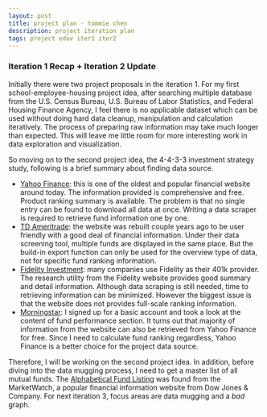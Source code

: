 ```yaml
---
layout: post
title: project plan - tommie chen
description: project iteration plan
tags: project edav iter1 iter2
---
```


### Iteration 1 Recap + Iteration 2 Update
Initially there were two project proposals in the iteration 1. For my first school-employee-housing project idea, after searching multiple database from the U.S. Census Bureau, U.S. Bureau of Labor Statistics, and Federal Housing Finance Agency, I feel there is no applicable dataset which can be used without doing hard data cleanup, manipulation and calculation iteratively. The process of preparing raw information may take much longer than expected. This will leave me little room for more interesting work in data exploration and visualization.

So moving on to the second project idea, the 4-4-3-3 investment strategy study, following is a brief summary about finding data source.
- [Yahoo Finance](http://finance.yahoo.com): this is one of the oldest and popular financial website around today. The information provided is comprehensive and free. Product ranking summary is available. The problem is that no single entry can be found to download all data at once. Writing a data scraper is required to retrieve fund information one by one. 
- [TD Ameritrade](http://research.tdameritrade.com/grid/public/mutualfunds/premierlist/premierlist.asp): the website was rebuilt couple years ago to be user friendly with a good deal of financial information. Under their data screening tool, multiple funds are displayed in the same place. But the build-in export function can only be used for the overview type of data, not for specific fund ranking information.  
- [Fidelity Investment](https://www.fidelity.com/mutual-funds/overview): many companies use Fidelity as their 401k provider. The research utility from the Fidelity website provides good summary and detail information. Although data scraping is still needed, time to retrieving information can be minimized. However the biggest issue is that the website does not provides full-scale ranking information. 
- [Morningstar](http://www.morningstar.com/Cover/Funds.aspx): I signed up for a basic account and took a look at the content of fund performance section. It turns out that majority of information from the website can also be retrieved from Yahoo Finance for free. Since I need to calculate fund ranking regardless, Yahoo Finance is a better choice for the project data source.  

Therefore, I will be working on the second project idea. In addition, before diving into the data mugging process, I need to get a master list of all mutual funds. The [Alphabetical Fund Listing](http://www.marketwatch.com/tools/mutual-fund/list?firstLetter=A) was found from the MarketWatch, a popular financial information website from Dow Jones & Company. For next iteration 3, focus areas are data mugging and a *bad* graph.
